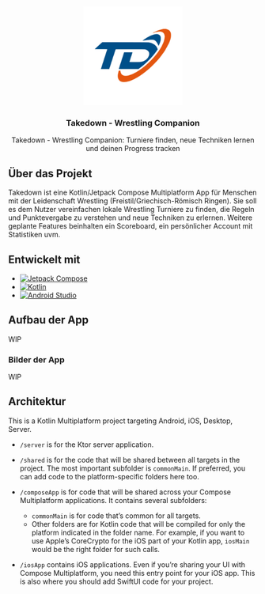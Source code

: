 <!-- PROJECT LOGO -->
<br />
<div align="center">
  <a href="https://github.com/Ashkan-san/Takedown">
    <img src="composeApp/src/androidMain/ic_launcher-playstore.png" alt="Logo" width="200" height="200">
  </a>

<h3 align="center">Takedown - Wrestling Companion</h3>
  <p align="center">
    Takedown - Wrestling Companion: Turniere finden, neue Techniken lernen und deinen Progress tracken
</div>


<!-- ABOUT THE PROJECT -->
## Über das Projekt

Takedown ist eine Kotlin/Jetpack Compose Multiplatform App für Menschen mit der Leidenschaft Wrestling (Freistil/Griechisch-Römisch Ringen).
Sie soll es dem Nutzer vereinfachen lokale Wrestling Turniere zu finden, die Regeln und Punktevergabe zu verstehen und neue Techniken zu erlernen. Weitere geplante Features beinhalten ein Scoreboard, ein persönlicher Account mit Statistiken uvm.


<!--TECHNOLOGIEN -->
## Entwickelt mit

* [![Jetpack Compose][Jetpack-Image]][Jetpack-Website]
* [![Kotlin][Kotlin-Image]][Kotlin-Website]
* [![Android Studio][AndroidStudio-Image]][AndroidStudio-Website]


<!-- AUFBAU -->
## Aufbau der App

WIP

### Bilder der App

WIP

<!-- MEINE LINKS -->

[Jetpack-Website]: https://developer.android.com/jetpack/compose?gclid=Cj0KCQjwhL6pBhDjARIsAGx8D59HFLvsEPK0q1coz93YbJ3k1icM2FN5k0UP3wCPunOPGAeSs8yNT2UaAgU0EALw_wcB&gclsrc=aw.ds
[Kotlin-Website]: https://kotlinlang.org/
[AndroidStudio-Website]: https://developer.android.com/studio?gclid=CjwKCAiAx_GqBhBQEiwAlDNAZlhodtzsGXort6FwWAXJQgR97X5BzLHkYW0Gpu9tgZgNJ-QfY4tQIxoC2ZcQAvD_BwE&gclsrc=aw.ds

<!-- MEINE BILDER -->
[Healthgrind-Logo]: images/logo.png

[Jetpack-Image]: https://img.shields.io/badge/Jetpack%20Compose-4285F4.svg?style=for-the-badge&logo=Jetpack-Compose&logoColor=white
[Kotlin-Image]: https://img.shields.io/badge/kotlin-%237F52FF.svg?style=for-the-badge&logo=kotlin&logoColor=white
[AndroidStudio-Image]: https://img.shields.io/badge/Android%20Studio-3DDC84.svg?style=for-the-badge&logo=android-studio&logoColor=white

## Architektur

This is a Kotlin Multiplatform project targeting Android, iOS, Desktop, Server.

* `/server` is for the Ktor server application.

* `/shared` is for the code that will be shared between all targets in the project.
  The most important subfolder is `commonMain`. If preferred, you can add code to the platform-specific folders here too.

* `/composeApp` is for code that will be shared across your Compose Multiplatform applications.
  It contains several subfolders:
  - `commonMain` is for code that’s common for all targets.
  - Other folders are for Kotlin code that will be compiled for only the platform indicated in the folder name.
    For example, if you want to use Apple’s CoreCrypto for the iOS part of your Kotlin app,
    `iosMain` would be the right folder for such calls.

* `/iosApp` contains iOS applications. Even if you’re sharing your UI with Compose Multiplatform, 
  you need this entry point for your iOS app. This is also where you should add SwiftUI code for your project.
